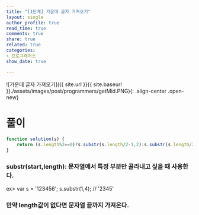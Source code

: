 ```yaml
---
title: "[1단계] 가운데 글자 가져오기"
layout: single
author_profile: true
read_time: true
comments: true
share: true
related: true
categories:
- 프로그래머스
show_date: true

---
```


![가운데 글자 가져오기]({{ site.url }}{{ site.baseurl }}./assets/images/post/programmers/getMid.PNG){: .align-center .open-new}


# 풀이
```js
function solution(s) {
    return (s.length%2==0)?s.substr(s.length/2-1,2):s.substr(s.length/2,1)
}
```
### substr(start,length): 문자열에서 특정 부분만 골라내고 싶을 때 사용한다.
ex> 
var s = '123456';
s.substr(1,4); // '2345'
### 만약 length값이 없다면 문자열 끝까지 가져온다.
